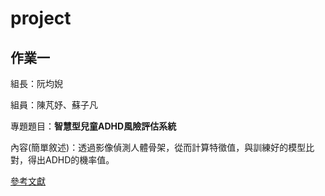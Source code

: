 # project
## 作業一

組長：阮均婗

組員：陳芃妤、蘇子凡

專題題目：**智慧型兒童ADHD風險評估系統**

內容(簡單敘述)：透過影像偵測人體骨架，從而計算特徵值，與訓練好的模型比對，得出ADHD的機率值。

[參考文獻](https://capmh.biomedcentral.com/articles/10.1186/s13034-024-00749-5) 

